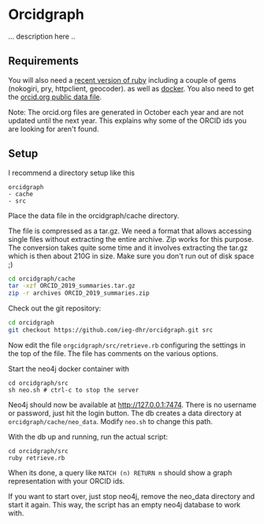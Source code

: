 # Orcidgraph

... description here ..

## Requirements

You will also need a
[recent version of ruby](https://www.ruby-lang.org/en/downloads/branches/)
including a couple of gems (nokogiri, pry, httpclient, geocoder). as
well as [docker](https://www.docker.com/). You also need to get the
[orcid.org public data file](https://support.orcid.org/hc/en-us/articles/360006897394-How-do-I-get-the-public-data-file-).

Note: The orcid.org files are generated in October each year and are not updated
until the next year. This explains why some of the ORCID ids you are looking for
aren't found.

## Setup

I recommend a directory setup like this

~~~
orcidgraph
- cache
- src
~~~

Place the data file in the orcidgraph/cache directory.

The file is compressed as
a tar.gz. We need a format that allows accessing single files without extracting
the entire archive. Zip works for this purpose. The conversion takes quite some
time and it involves extracting the tar.gz which is then about 210G in size.
Make sure you don't run out of disk space ;)

~~~bash
cd orcidgraph/cache
tar -xzf ORCID_2019_summaries.tar.gz
zip -r archives ORCID_2019_summaries.zip
~~~

Check out the git repository:

~~~bash
cd orcidgraph
git checkout https://github.com/ieg-dhr/orcidgraph.git src
~~~

Now edit the file `orgcidgraph/src/retrieve.rb` configuring the settings in the
top of the file. The file has comments on the various options.

Start the neo4j docker container with

~~~
cd orcidgraph/src
sh neo.sh # ctrl-c to stop the server
~~~

Neo4j should now be available at http://127.0.0.1:7474. There is no username or
password, just hit the login button. The db creates a data directory at
`orcidgraph/cache/neo_data`. Modify `neo.sh` to change this path.

With the db up and running, run the actual script:

~~~
cd orcidgraph/src
ruby retrieve.rb
~~~

When its done, a query like `MATCH (n) RETURN n` should show a graph
representation with your ORCID ids.

If you want to start over, just stop neo4j, remove the neo_data directory and
start it again. This way, the script has an empty neo4j database to work with.
